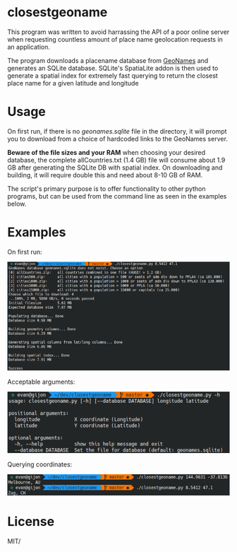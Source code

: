 # closestgeoname
This program was written to avoid harrassing the API of a poor online server when requesting countless amount of place name geolocation requests in an application.

The program downloads a placename database from [GeoNames](http://download.geonames.org/export/dump/) and generates an SQLite database. SQLite's SpatiaLite addon is then used to generate a spatial index for extremely fast querying to return the closest place name for a given latitude and longitude

# Usage

On first run, if there is no *geonames.sqlite* file in the directory, it will prompt you to download from a choice of hardcoded links to the GeoNames server. 

**Beware of the file sizes and your RAM** when choosing your desired database, the complete allCountries.txt (1.4 GB) file will consume about 1.9 GB after generating the SQLite DB with spatial index. On downloading and building, it will require double this and need about 8-10 GB of RAM.

The script's primary purpose is to offer functionality to other python programs, but can be used from the command line as seen in the examples below.

# Examples

On first run:

![image-20200107200335395](assets/image-20200107200335395.png)

Acceptable arguments:

![image-20200107200409764](assets/image-20200107200409764.png)

Querying coordinates:

![image-20200107200652018](assets/image-20200107200652018.png)

# License 

MIT/